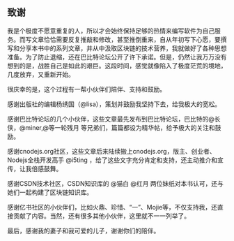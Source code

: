 ## 致谢

我是个极度不愿意重复的人，所以才会始终保持足够的热情来编写软件为自己服务。而写文章恰恰需要反复推敲和修改，甚至推倒重来，自从年初写下心愿，要撰写和分享本书中的系列文章，并从中汲取区块链的技术营养，我就做好了各种思想准备。为了防止退缩，还在巴比特论坛公开了许下承诺。但是，仍然让我万万没有想到的是，战胜自己是如此的艰巨。这段时间，感觉就像陷入了极度茫荒的境地，几度放弃，又重新开始。

很庆幸的是，这个过程有一帮小伙伴们陪伴、支持和鼓励。

感谢出版社的编辑杨绣国（@lisa），策划并鼓励我坚持下去，给我极大的宽松。

感谢巴比特论坛的几个小伙伴，这些文章最先发布到巴比特论坛，巴比特的@长侠，@miner,@等一轮残月 等兄弟们，篇篇都设为精华帖，给予极大的关注和鼓励。

感谢cnodejs.org社区，这些文章后来陆续搬上cnodejs.org，版主、创业者、Nodejs全栈开发高手 @i5ting ，给了这些文字充分肯定和支持，还主动推介和宣传，让我倍感鼓舞。

感谢CSDN技术社区，CSDN知识库的 @猫白 @红月 两位妹纸对本书认可，还与她们一起构建了区块链知识库。

感谢亿书社区的小伙伴们，比如火鼎、珍惜、“一”、Mojie等，不仅支持我，还直接贡献了内容。当然，还有很多其他小伙伴，这里就不一一列举了。

最后，感谢我的妻子和我可爱的儿子，谢谢你们的陪伴。
